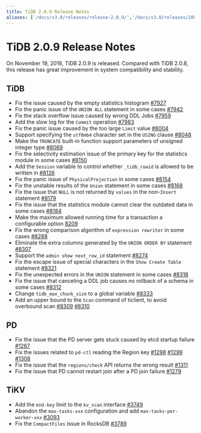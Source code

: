 ```yaml
---
title: TiDB 2.0.9 Release Notes
aliases: ['/docs/v3.0/releases/release-2.0.9/','/docs/v3.0/releases/209/','/docs/releases/209/']
---
```


# TiDB 2.0.9 Release Notes

On November 19, 2018, TiDB 2.0.9 is released. Compared with TiDB 2.0.8, this release has great improvement in system compatibility and stability.

## TiDB

- Fix the issue caused by the empty statistics histogram [#7927](https://github.com/pingcap/tidb/pull/7927)
- Fix the panic issue of the `UNION ALL` statement in some cases [#7942](https://github.com/pingcap/tidb/pull/7942)
- Fix the stack overflow issue caused by wrong DDL Jobs [#7959](https://github.com/pingcap/tidb/pull/7959)
- Add the slow log for the `Commit` operation [#7983](https://github.com/pingcap/tidb/pull/7983)
- Fix the panic issue caused by the too large `Limit` value [#8004](https://github.com/pingcap/tidb/pull/8004)
- Support specifying the `utf8mb4` character set in the `USING` clause [#8048](https://github.com/pingcap/tidb/pull/8048)
- Make the `TRUNCATE` built-in function support parameters of unsigned integer type [#8069](https://github.com/pingcap/tidb/pull/8069)
- Fix the selectivity estimation issue of the primary key for the statistics module in some cases [#8150](https://github.com/pingcap/tidb/pull/8150)
- Add the `Session` variable to control whether `_tidb_rowid` is allowed to be written in [#8126](https://github.com/pingcap/tidb/pull/8126)
- Fix the panic issue of `PhysicalProjection` in some cases [#8154](https://github.com/pingcap/tidb/pull/8154)
- Fix the unstable results of the `Union` statement in some cases [#8168](https://github.com/pingcap/tidb/pull/8168)
- Fix the issue that `NULL` is not returned by `values` in the non-`Insert` statement [#8179](https://github.com/pingcap/tidb/pull/8179)
- Fix the issue that the statistics module cannot clear the outdated data in some cases [#8184](https://github.com/pingcap/tidb/pull/8184)
- Make the maximum allowed running time for a transaction a configurable option [8209](https://github.com/pingcap/tidb/pull/8209)
- Fix the wrong comparison algorithm of `expression rewriter` in some cases [#8288](https://github.com/pingcap/tidb/pull/8288)
- Eliminate the extra columns generated by the `UNION ORDER BY` statement [#8307](https://github.com/pingcap/tidb/pull/8307)
- Support the `admin show next_row_id` statement [#8274](https://github.com/pingcap/tidb/pull/8274)
- Fix the escape issue of special characters in the `Show Create Table` statement [#8321](https://github.com/pingcap/tidb/pull/8321)
- Fix the unexpected errors in the `UNION` statement in some cases [#8318](https://github.com/pingcap/tidb/pull/8318)
- Fix the issue that canceling a DDL job causes no rollback of a schema in some cases [#8312](https://github.com/pingcap/tidb/pull/8312)
- Change `tidb_max_chunk_size` to a global variable [#8333](https://github.com/pingcap/tidb/pull/8333)
- Add an upper bound to the `Scan` command of ticlient, to avoid overbound scan [#8309](https://github.com/pingcap/tidb/pull/8309) [#8310](https://github.com/pingcap/tidb/pull/8310)

## PD

- Fix the issue that the PD server gets stuck caused by etcd startup failure [#1267](https://github.com/pingcap/pd/pull/1267)
- Fix the issues related to `pd-ctl` reading the Region key [#1298](https://github.com/pingcap/pd/pull/1298) [#1299](https://github.com/pingcap/pd/pull/1299) [#1308](https://github.com/pingcap/pd/pull/1308)
- Fix the issue that the `regions/check` API returns the wrong result [#1311](https://github.com/pingcap/pd/pull/1311)
- Fix the issue that PD cannot restart join after a PD join failure [#1279](https://github.com/pingcap/pd/pull/1279)

## TiKV

- Add the `end-key` limit to the `kv_scan` interface [#3749](https://github.com/tikv/tikv/pull/3749)
- Abandon the `max-tasks-xxx` configuration and add `max-tasks-per-worker-xxx` [#3093](https://github.com/tikv/tikv/pull/3093)
- Fix the `CompactFiles` issue in RocksDB [#3789](https://github.com/tikv/tikv/pull/3789)